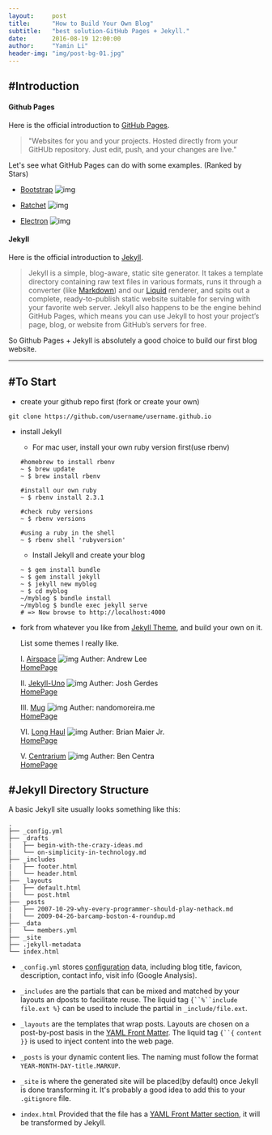 ```yaml
---
layout:     post
title:      "How to Build Your Own Blog"
subtitle:   "best solution-GitHub Pages + Jekyll."
date:       2016-08-19 12:00:00
author:     "Yamin Li"
header-img: "img/post-bg-01.jpg"
---
```


## #Introduction
<p></p>

#### Github Pages ####

Here is the official introduction to [GitHub Pages](https://pages.github.com).

>"Websites for you and your projects. Hosted directly from your GitHUb repository. Just edit, push, and your changes are live."

Let's see what GitHub Pages can do with some examples. (Ranked by Stars)

  * [Bootstrap](http://getbootstrap.com)
  ![img](/img/in-post/2016-08-19/bootstrap.jpg)

  <!-- * [Facebook React](https://facebook.github.io/react/)
  ![img](/img/in-post/2016-08-19/react.jpg) -->

  * [Ratchet](http://twbs.github.io/ratchet)
  ![img](/img/in-post/2016-08-19/ratchet.jpg)

  * [Electron](http://electron.github.io/electron.atom.io)
  ![img](/img/in-post/2016-08-19/electron.jpg)

#### Jekyll ####

Here is the official introduction to [Jekyll](http://jekyllrb.com/docs/home/).

>Jekyll is a simple, blog-aware, static site generator. It takes a template directory containing raw text files in various formats, runs it through a converter (like [Markdown](https://daringfireball.net/projects/markdown/)) and our [Liquid](https://github.com/Shopify/liquid/wiki) renderer, and spits out a complete, ready-to-publish static website suitable for serving with your favorite web server. Jekyll also happens to be the engine behind GitHub Pages, which means you can use Jekyll to host your project’s page, blog, or website from GitHub’s servers for free.

So Github Pages + Jekyll is absolutely a good choice to build our first blog website.

---

## #To Start

* create your github repo first (fork or create your own)

```
git clone https://github.com/username/username.github.io
```

* install Jekyll

  * For mac user, install your own ruby version first(use rbenv)

  ````
  #homebrew to install rbenv
  ~ $ brew update
  ~ $ brew install rbenv

  #install our own ruby
  ~ $ rbenv install 2.3.1

  #check ruby versions
  ~ $ rbenv versions

  #using a ruby in the shell
  ~ $ rbenv shell 'rubyversion'

  ````

  * Install Jekyll and create your blog

  ````
  ~ $ gem install bundle
  ~ $ gem install jekyll
  ~ $ jekyll new myblog
  ~ $ cd myblog
  ~/myblog $ bundle install
  ~/myblog $ bundle exec jekyll serve
  # => Now browse to http://localhost:4000
  ````
* fork from whatever you like from [Jekyll Theme](http://jekyllthemes.org), and build your own on it.

  List some themes I really like.

  I. [Airspace](https://luminousrubyist.github.io/airspace-jekyll/)
  ![img](/img/in-post/2016-08-19/airspace.jpg)
  Auther: Andrew Lee  
  [HomePage](https://github.com/luminousrubyist/airspace-jekyll)

  II. [Jekyll-Uno](http://joshgerdes.com/jekyll-uno/)
  ![img](/img/in-post/2016-08-19/jekyll-uno.jpg)
  Auther: Josh Gerdes  
  [HomePage](https://github.com/joshgerdes/jekyll-uno)

  III. [Mug](http://nandomoreira.me/mug/)
  ![img](/img/in-post/2016-08-19/mug.jpg)
  Auther: nandomoreira.me  
  [HomePage](https://github.com/nandomoreirame/mug)

  VI. [Long Haul](http://brianmaierjr.com/long-haul/)
  ![img](/img/in-post/2016-08-19/long-haul.jpg)
  Auther: Brian Maier Jr.  
  [HomePage](https://github.com/brianmaierjr/long-haul)

  V. [Centrarium](http://bencentra.com/centrarium/)
  ![img](/img/in-post/2016-08-19/centrarium.jpg)
  Auther: Ben Centra  
  [HomePage](https://github.com/bencentra/centrarium)

## #Jekyll Directory Structure

A basic Jekyll site usually looks something like this:

````
.
├── _config.yml
├── _drafts
|   ├── begin-with-the-crazy-ideas.md
|   └── on-simplicity-in-technology.md
├── _includes
|   ├── footer.html
|   └── header.html
├── _layouts
|   ├── default.html
|   └── post.html
├── _posts
|   ├── 2007-10-29-why-every-programmer-should-play-nethack.md
|   └── 2009-04-26-barcamp-boston-4-roundup.md
├── _data
|   └── members.yml
├── _site
├── .jekyll-metadata
└── index.html

````

* `_config.yml` stores [configuration](https://jekyllrb.com/docs/configuration/) data, including blog title, favicon, description, contact info, visit info (Google Analysis).

* `_includes` are the partials that can be mixed and matched by your layouts an dposts to facilitate reuse. The liquid tag `{``%``include file.ext %}` can be used to include the partial  in `_include/file.ext`.

* `_layouts` are the templates that wrap posts. Layouts are chosen on a post-by-post basis in the [YAML Front Matter](https://jekyllrb.com/docs/frontmatter/). The liquid tag `{``{` `content }}` is used to inject content into the web page.

* `_posts` is your dynamic content lies. The naming must follow the format `YEAR-MONTH-DAY-title.MARKUP`.

* `_site` is where the generated site will be placed(by default) once Jekyll is done transforming it. It's probably a good idea to add this to your `.gitignore` file.

* `index.html` Provided that the file has a [YAML Front Matter section](https://jekyllrb.com/docs/frontmatter/), it will be transformed by Jekyll.

<!-- <h2 class="section-heading">The Final Frontier</h2> -->

<!-- <h2 class="section-heading">Reaching for the Stars</h2> -->

<!-- <a href="#">
    <img src="{{ site.baseurl }}/img/post-sample-image.jpg" alt="Post Sample Image">
</a>
<span class="caption text-muted">To go places and do things that have never been done before – that’s what living is all about.</span> -->
